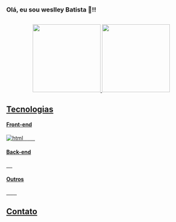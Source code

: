 ### Olá, eu sou weslley Batista 👋!! 
##
<!--stats-->
<div align="center">
  <a href="https://github.com/weslley-batista">
  <img height="180em" src="https://github-readme-stats.vercel.app/api?username=weslley-batista&show_icons=true&theme=tokyonight&include_all_commits=true&count_private=true"/>
  <img height="180em" src="https://github-readme-stats.vercel.app/api/top-langs/?username=weslley-batista&layout=compact&langs_count=7&theme=tokyonight"/>
</div>

 <!--images languages-->
## Tecnologias

#### Front-end
<div>
  <img alt="html" src="https://img.shields.io/badge/HTML5-E34F26?style=for-the-badge&logo=html5&logoColor=white">
  <img alt="" src="https://img.shields.io/badge/CSS3-1572B6?style=for-the-badge&logo=css3&logoColor=white">
  <img alt="" src="https://img.shields.io/badge/JavaScript-323330?style=for-the-badge&logo=javascript&logoColor=F7DF1E">
  <img alt="" src="https://img.shields.io/badge/TypeScript-007ACC?style=for-the-badge&logo=typescript&logoColor=white">
  <img alt="" src="https://img.shields.io/badge/next%20js-000000?style=for-the-badge&logo=nextdotjs&logoColor=white">
  <img alt="" src="https://img.shields.io/badge/React-20232A?style=for-the-badge&logo=react&logoColor=61DAFB">
  <img alt="" src="https://img.shields.io/badge/Angular-DD0031?style=for-the-badge&logo=angular&logoColor=white">
  <img alt="" src="">
  <img alt="" src="">
</div>

#### Back-end
<div>
  <img alt="" src="https://img.shields.io/badge/Node%20js-339933?style=for-the-badge&logo=nodedotjs&logoColor=white">
  <img alt="" src="https://img.shields.io/badge/Express%20js-000000?style=for-the-badge&logo=express&logoColor=white">
  <img alt="" src="https://img.shields.io/badge/nestjs-E0234E?style=for-the-badge&logo=nestjs&logoColor=white">
  <img alt="" src="https://img.shields.io/badge/PostgreSQL-316192?style=for-the-badge&logo=postgresql&logoColor=white">
  <img alt="" src="https://img.shields.io/badge/Prisma-3982CE?style=for-the-badge&logo=Prisma&logoColor=white">
</div>

#### Outros
<div>
  <img alt="" src="https://img.shields.io/badge/GIT-E44C30?style=for-the-badge&logo=git&logoColor=white">
  <img alt="" src="https://img.shields.io/badge/npm-CB3837?style=for-the-badge&logo=npm&logoColor=white">
  <img alt="" src="https://img.shields.io/badge/eslint-3A33D1?style=for-the-badge&logo=eslint&logoColor=white">
  <img alt="" src="https://img.shields.io/badge/Swagger-85EA2D?style=for-the-badge&logo=Swagger&logoColor=white">
  <img alt="" src="https://img.shields.io/badge/shadcn%2Fui-000000?style=for-the-badge&logo=shadcnui&logoColor=white">
  <img alt="" src="https://img.shields.io/badge/Tailwind_CSS-38B2AC?style=for-the-badge&logo=tailwind-css&logoColor=white">
  <img alt="" src="https://img.shields.io/badge/Material%20UI-007FFF?style=for-the-badge&logo=mui&logoColor=white">
  <img alt="" src="https://img.shields.io/badge/Ant%20Design-1890FF?style=for-the-badge&logo=antdesign&logoColor=white">
</div>

## Contato
<a href="https://www.linkedin.com/in/weslley-batista-113885163">
  <img alt="" src="https://img.shields.io/badge/LinkedIn-0077B5?style=for-the-badge&logo=linkedin&logoColor=white">
</a>
